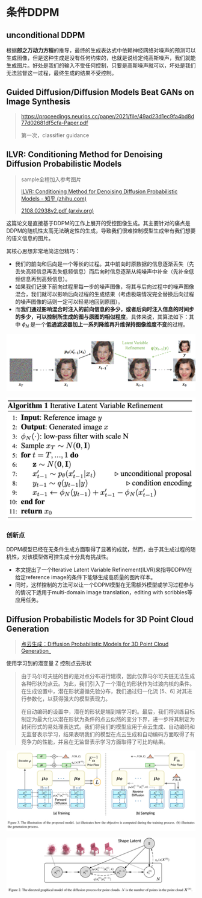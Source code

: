 # 条件DDPM

## unconditional DDPM

根据**郎之万动力方程**的推导，最终的生成表达式中依赖神经网络对噪声的预测可以生成图像，但是这种生成是没有任何约束的，也就是说给定纯高斯噪声，我们就能生成图片。好处是我们的输入不受任何控制，只要是高斯噪声就可以，坏处是我们无法监督这一过程，最终生成的结果不受控制。



## Guided Diffusion/Diffusion Models Beat GANs on Image Synthesis

> https://proceedings.neurips.cc/paper/2021/file/49ad23d1ec9fa4bd8d77d02681df5cfa-Paper.pdf
>
> 第一次，classifier guidance



## ILVR: Conditioning Method for Denoising Diffusion Probabilistic Models

> sample全程加入参考图片
>
> [ILVR: Conditioning Method for Denoising Diffusion Probabilistic Models - 知乎 (zhihu.com)](https://zhuanlan.zhihu.com/p/401225344)
>
> [2108.02938v2.pdf (arxiv.org)](https://arxiv.org/pdf/2108.02938v2.pdf)



这篇论文是直接基于DDPM的工作上展开的受控图像生成。其主要针对的痛点是DDPM的随机性太高无法确定性的生成，导致我们很难控制模型生成带有我们想要的语义信息的图片。 

其核心思想非常地简洁但精巧：

- 我们的前向和后向是一个等长的过程。其中前向时原数据的信息逐渐丢失（先丢失高频信息再丢失低频信息）而后向时信息逐渐从纯噪声中补全（先补全低频信息再到高频信息）。
- 如果我们记录下前向过程里每一步的噪声图像，将其与后向过程中的噪声图像混合，我们就可以影响后向过程的生成结果（考虑极端情况完全替换后向过程的噪声图像的话则一定可以轻易地回到原图）。
- 而**我们通过影响混合时注入的前向信息的多少，或者后向时注入信息的时间步的多少，可以控制所生成的图与原图的相似程度**。具体来说，其算法如下：其中 $\phi_N$ 是一个**低通滤波器加上一系列降维再升维保持图像维度不变**的过程。

![image-20230726231846203](https://raw.githubusercontent.com/Overmind7/images/main/img/image-20230726231846203.png)



![image-20230726231902871](https://raw.githubusercontent.com/Overmind7/images/main/img/image-20230726231902871.png)



### 创新点

DDPM模型已经在无条件生成方面取得了显著的成就，然而，由于其生成过程的随机性，对该模型做可控生成十分具有挑战性。

- 本文提出了一个Iterative Latent Variable Refinement(ILVR)来指导DDPM在给定reference image的条件下能够生成高质量的图片样本。
- 同时，这样控制的方法可以让一个DDPM模型在无需额外模型或学习过程参与的情况下适用于multi-domain image translation，editing with scribbles等应用任务。



## Diffusion Probabilistic Models for 3D Point Cloud Generation

> [点云生成：Diffusion Probabilistic Models for 3D Point Cloud Generation_](https://blog.csdn.net/qq_41178930/article/details/121843653?spm=1001.2101.3001.6650.2&utm_medium=distribute.pc_relevant.none-task-blog-2~default~CTRLIST~Rate-2-121843653-blog-122078131.235^v36^pc_relevant_default_base3&depth_1-utm_source=distribute.pc_relevant.none-task-blog-2~default~CTRLIST~Rate-2-121843653-blog-122078131.235^v36^pc_relevant_default_base3&utm_relevant_index=3)

使用学习到的潜变量 Z 控制点云形状



> 由于马尔可夫链的目的是对点分布进行建模，因此仅靠马尔可夫链无法生成各种形状的点云。为此，我们引入了一个潜在的形状作为过渡内核的条件。在生成设置中，潜在形状遵循先验分布，我们通过归一化流 [5、6] 对其进行参数化，以获得强大的模型表现力。
>
> 在自动编码的设置中，潜在的形状是端到端学习的。最后，我们将训练目标制定为最大化以潜在形状为条件的点云似然的变分下界，进一步将其制定为封闭形式的易处理表达式。我们将我们的模型应用于点云生成、自动编码和无监督表示学习，结果表明我们的模型在点云生成和自动编码方面取得了有竞争力的性能，并且在无监督表示学习方面取得了可比的结果。

![image-20230524093946010](https://raw.githubusercontent.com/Overmind7/images/main/img/image-20230524093946010.png)



![image-20230524094008400](https://raw.githubusercontent.com/Overmind7/images/main/img/image-20230524094008400.png)

